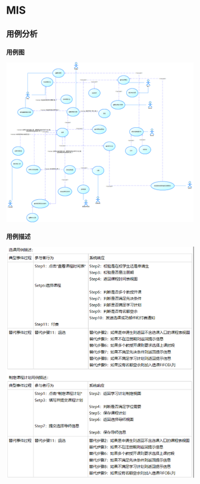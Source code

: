# MIS
## 用例分析
### 用例图
![](https://github.com/cumtfc/MIS/blob/master/useCase/images/SRS%E7%94%A8%E4%BE%8B%E5%9B%BE-%E7%B3%BB%E7%BB%9F.png)
### 用例描述
![](https://github.com/cumtfc/MIS/blob/master/useCase/images/%E7%94%A8%E4%BE%8B%E6%8F%8F%E8%BF%B0.png)
